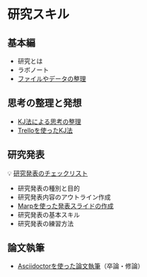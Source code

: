 # 研究スキル

## 基本編

- 研究とは
- ラボノート
- [ファイルやデータの整理](files-and-data.md)

## 思考の整理と発想

- [KJ法による思考の整理](affinity-diagram.md)
- [Trelloを使ったKJ法](affinity-diagram-with-trello.md)

## 研究発表

:bulb: [研究発表のチェックリスト](../check/presentation.md)

- 研究発表の種別と目的
- 研究発表内容のアウトライン作成
- [Marpを使った発表スライドの作成](presentation-with-marp.md)
- 研究発表の基本スキル
- 研究発表の練習方法

## 論文執筆

- [Asciidoctorを使った論文執筆](writing-with-asciidoctor.md)（卒論・修論）

